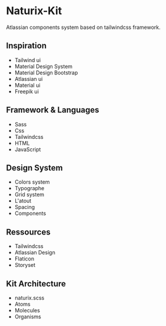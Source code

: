 # Naturix-Kit
Atlassian components system based on tailwindcss framework.

## Inspiration

* Tailwind ui
* Material  Design System
* Material Design Bootstrap
* Atlassian ui
* Material ui
* Freepik ui

## Framework & Languages

* Sass
* Css
* Tailwindcss
* HTML
* JavaScript

## Design System

* Colors system
* Typographe
* Grid system
* L'atout
* Spacing
* Components

## Ressources

* Tailwindcss
* Atlassian Design
* Flaticon
* Storyset

## Kit Architecture

* naturix.scss
* Atoms
* Molecules
* Organisms

